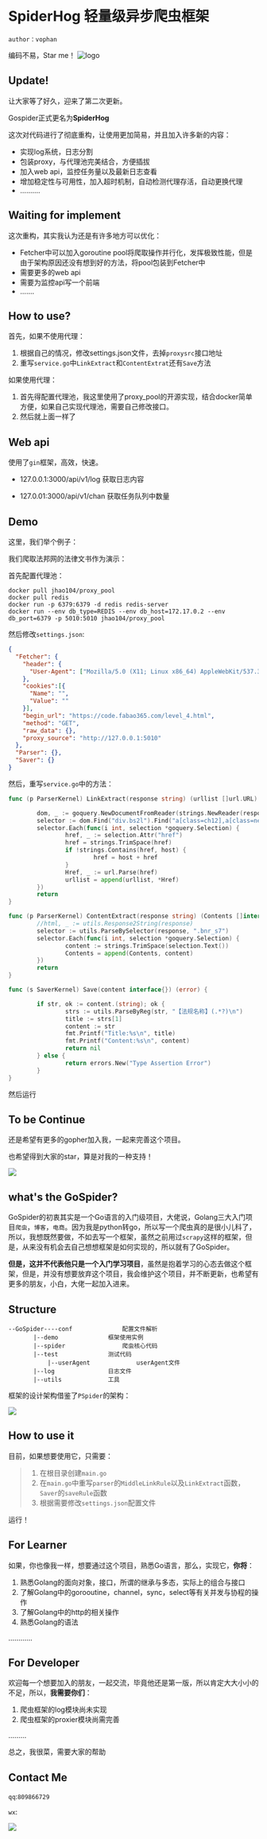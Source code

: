 # SpiderHog 轻量级异步爬虫框架
`author：vophan`

编码不易，Star me！
![logo](https://github.com/skyf0cker/SpiderHog/blob/master/logo.jpeg?raw=true)

## Update!

让大家等了好久，迎来了第二次更新。

Gospider正式更名为**SpiderHog**

这次对代码进行了彻底重构，让使用更加简易，并且加入许多新的内容：

- 实现log系统，日志分割
- 包装proxy，与代理池完美结合，方便插拔
- 加入web api，监控任务量以及最新日志查看
- 增加稳定性与可用性，加入超时机制，自动检测代理存活，自动更换代理
- ..........

## Waiting for implement

这次重构，其实我认为还是有许多地方可以优化：

- Fetcher中可以加入goroutine pool将爬取操作并行化，发挥极致性能，但是由于架构原因还没有想到好的方法，将pool包装到Fetcher中
- 需要更多的web api
- 需要为监控api写一个前端
- .......



## How to use?

首先，如果不使用代理：

1. 根据自己的情况，修改settings.json文件，去掉`proxysrc`接口地址
2. 重写`service.go`中`LinkExtract`和`ContentExtrat`还有`Save`方法

如果使用代理：

1. 首先得配置代理池，我这里使用了proxy_pool的开源实现，结合docker简单方便，如果自己实现代理池，需要自己修改接口。
2. 然后就上面一样了



## Web api

使用了`gin`框架，高效，快速。

- 127.0.0.1:3000/api/v1/log 获取日志内容

- 127.0.01:3000/api/v1/chan 获取任务队列中数量

## Demo

这里，我们举个例子：

我们爬取法邦网的法律文书作为演示：

首先配置代理池：

```shell
docker pull jhao104/proxy_pool
docker pull redis
docker run -p 6379:6379 -d redis redis-server
docker run --env db_type=REDIS --env db_host=172.17.0.2 --env db_port=6379 -p 5010:5010 jhao104/proxy_pool
```

然后修改`settings.json`:

```json
{
  "Fetcher": {
    "header": {
      "User-Agent": ["Mozilla/5.0 (X11; Linux x86_64) AppleWebKit/537.36 (KHTML, like Gecko) Ubuntu Chromium/76.0.3809.100 Chrome/76.0.3809.100 Safari/537.36"]
    },
    "cookies":[{
      "Name": "",
      "Value": ""
    }],
    "begin_url": "https://code.fabao365.com/level_4.html",
    "method": "GET",
    "raw_data": {},
    "proxy_source": "http://127.0.0.1:5010"
  },
  "Parser": {},
  "Saver": {}
}

```

然后，重写`service.go`中的方法：

```go
func (p ParserKernel) LinkExtract(response string) (urllist []url.URL) {

        dom, _ := goquery.NewDocumentFromReader(strings.NewReader(response))
        selector := dom.Find("div.bs2l").Find("a[class=ch12],a[class=next]")
        selector.Each(func(i int, selection *goquery.Selection) {
                href, _ := selection.Attr("href")
                href = strings.TrimSpace(href)
                if !strings.Contains(href, host) {
                        href = host + href
                }
                Href, _ := url.Parse(href)
                urllist = append(urllist, *Href)
        })
        return
}

func (p ParserKernel) ContentExtract(response string) (Contents []interface{}) {
        //html, _ := utils.Response2String(response)
        selector := utils.ParseBySelector(response, ".bnr_s7")
        selector.Each(func(i int, selection *goquery.Selection) {
                content := strings.TrimSpace(selection.Text())
                Contents = append(Contents, content)
        })
        return
}

func (s SaverKernel) Save(content interface{}) (error) {

        if str, ok := content.(string); ok {
                strs := utils.ParseByReg(str, "【法规名称】(.*?)\n")
                title := strs[1]
                content := str
                fmt.Printf("Title:%s\n", title)
                fmt.Printf("Content:%s\n", content)
                return nil
        } else {
                return errors.New("Type Assertion Error")
        }
}

```

然后运行

## To be Continue

还是希望有更多的gopher加入我，一起来完善这个项目。

也希望得到大家的star，算是对我的一种支持！

![](https://upload-images.jianshu.io/upload_images/15885453-5cf10fcf339a87fc.png?imageMogr2/auto-orient/strip|imageView2/2/w/1037/format/webp)



## what's the GoSpider?

GoSpider的初衷其实是一个Go语言的入门级项目，大佬说，Golang三大入门项目`爬虫`，`博客`，`电商`。因为我是python转go，所以写一个爬虫真的是很小儿科了，所以，我想既然要做，不如去写一个框架，虽然之前用过`scrapy`这样的框架，但是，从来没有机会去自己想想框架是如何实现的，所以就有了GoSpider。

**但是，这并不代表他只是一个入门学习项目**，虽然是抱着学习的心态去做这个框架，但是，并没有想要放弃这个项目，我会维护这个项目，并不断更新，也希望有更多的朋友，小白，大佬一起加入进来。

## Structure

```
--GoSpider----conf				配置文件解析
	   |--demo				框架使用实例
  	   |--spider				爬虫核心代码
	   |--test				测试代码
           |--userAgent				userAgent文件
	   |--log				日志文件
	   |--utils				工具
```

框架的设计架构借鉴了`PSpider`的架构：

![](https://raw.githubusercontent.com/xianhu/PSpider/master/procedure.png)

## How to use it

目前，如果想要使用它，只需要：

> 1. 在根目录创建`main.go`
> 2. 在`main.go`中重写`parser`的`MiddleLinkRule`以及`LinkExtract`函数，`Saver`的`saveRule`函数
> 3. 根据需要修改`settings.json`配置文件

运行！

## For Learner

如果，你也像我一样，想要通过这个项目，熟悉Go语言，那么，实现它，**你将**：

1. 熟悉Golang的面向对象，接口，所谓的继承与多态，实际上的组合与接口
2. 了解Golang中的gorooutine，channel，sync，select等有关并发与协程的操作
3. 了解Golang中的http的相关操作
4. 熟悉Golang的语法

............

## For Developer

欢迎每一个想要加入的朋友，一起交流，毕竟他还是第一版，所以肯定大大小小的不足，所以，**我需要你们**：

1. 爬虫框架的log模块尚未实现
2. 爬虫框架的proxier模块尚需完善

.........

总之，我很菜，需要大家的帮助

## Contact Me

`qq`:`809866729`

`wx`:

![](https://raw.githubusercontent.com/skyf0cker/NumPy100/master/qrcode.png)
